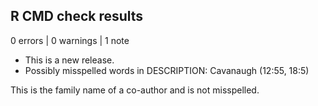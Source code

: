 ## R CMD check results

0 errors | 0 warnings | 1 note

* This is a new release.
* Possibly misspelled words in DESCRIPTION:
  Cavanaugh (12:55, 18:5)
  
This is the family name of a co-author and is not misspelled. 
  

